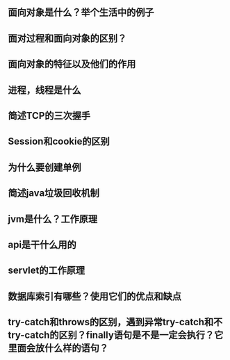 ## 面向对象是什么？举个生活中的例子



## 面对过程和面向对象的区别？



## 面向对象的特征以及他们的作用



## 进程，线程是什么



## 简述TCP的三次握手



## Session和cookie的区别



## 为什么要创建单例



## 简述java垃圾回收机制



## jvm是什么？工作原理



## api是干什么用的



## servlet的工作原理



## 数据库索引有哪些？使用它们的优点和缺点



## try-catch和throws的区别，遇到异常try-catch和不try-catch的区别？finally语句是不是一定会执行？它里面会放什么样的语句？


